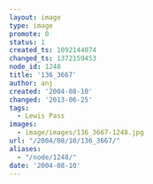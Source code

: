 ```yaml
---
layout: image
type: image
promote: 0
status: 1
created_ts: 1092144074
changed_ts: 1372159453
node_id: 1248
title: '136_3667'
author: anj
created: '2004-08-10'
changed: '2013-06-25'
tags:
  - Lewis Pass
images:
  - image/images/136_3667-1248.jpg
url: "/2004/08/10/136_3667/"
aliases:
  - "/node/1248/"
date: '2004-08-10'
---
```


